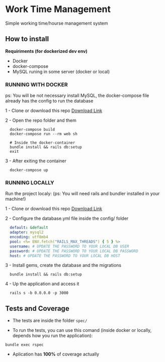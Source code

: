 # Work Time Management

Simple working time/hourse management system

## How to install

 **Requiriments (for dockerized dev env)** 
 - Docker
 - docker-compose
 - MySQL runing in some server (docker or local)

### RUNNING WITH DOCKER

ps: You will be not necessary install MySQL, the docker-compose file already has the config to run the database

1 - Clone or download this repo [Download Link](https://github.com/jorgedjr21/work_time_management/releases)

2 - Open the repo folder and them
```shell
  docker-compose build
  docker-compose run --rm web sh
  
  # Inside the docker-container
  bundle install && rails db:setup
  exit
```

3 - After exiting the container

```shell
  docker-compose up
```

### RUNNING LOCALLY

Run the project localy: (ps: You will need rails and bundler installed in your machine!)

1 - Clone or download this repo [Download Link](https://github.com/jorgedjr21/work_time_management/releases)

2 - Configure the database.yml file inside the config/ folder

```yml
  default: &default
  adapter: mysql2
  encoding: utf8mb4
  pool: <%= ENV.fetch("RAILS_MAX_THREADS") { 5 } %>
  username: # UPDATE THE PASSWORD TO YOUR LOCAL DB USER
  password: # UPDATE THE PASSWORD TO YOUR LOCAL DB PASSWORD
  host: # UPDATE THE PASSWORD TO YOUR LOCAL DB HOST
```

3 - Install gems, create the database and the migrations

```shell
  bundle install && rails db:setup
```

4 - Up the application and access it

```shell
  rails s -b 0.0.0.0 -p 3000
```

## Tests and Coverage

- The tests are inside the folder `spec/`

- To run the tests, you can use this comand (inside docker or locally, depends how you run the application):

```shell
bundle exec rspec
```

- Aplication has **100%** of coverage actually
